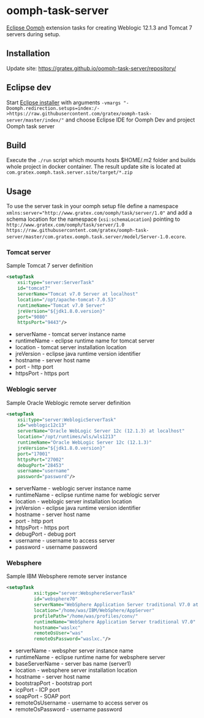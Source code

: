 # oomph-task-server
[Eclipse Oomph](https://projects.eclipse.org/projects/tools.oomph) extension tasks for creating Weblogic 12.1.3 and Tomcat 7 servers during setup.

## Installation
Update site: https://gratex.github.io/oomph-task-server/repository/

## Eclipse dev
Start [Eclipse installer](https://wiki.eclipse.org/Eclipse_Installer) with arguments `-vmargs "-Doomph.redirection.setups=index:/->https://raw.githubusercontent.com/gratex/oomph-task-server/master/index/"` and choose Eclipse IDE for Oomph Dev and project Oomph task server

## Build
Execute the `./run` script which mounts hosts $HOME/.m2 folder and builds whole project in docker container. The result update site is located at `com.gratex.oomph.task.server.site/target/*.zip`

## Usage
To use the server task in your oomph setup file define a namespace `xmlns:server="http://www.gratex.com/oomph/task/server/1.0"` and add a schema location for the namespace (`xsi:schemaLocation`) pointing to `http://www.gratex.com/oomph/task/server/1.0 https://raw.githubusercontent.com/gratex/oomph-task-server/master/com.gratex.oomph.task.server/model/Server-1.0.ecore`.  

### Tomcat server
Sample Tomcat 7 server definition

```xml
<setupTask
    xsi:type="server:ServerTask"
    id="tomcat7"
    serverName="Tomcat v7.0 Server at localhost"
    location="/opt/apache-tomcat-7.0.53"
    runtimeName="Tomcat v7.0 Server"
    jreVersion="${jdk1.8.0.version}"
    port="9080"
    httpsPort="9443"/>
```

 * serverName - tomcat server instance name
 * runtimeName - eclipse runtime name for tomcat server
 * location - tomcat server installation location
 * jreVersion - eclipse java runtime version identifier
 * hostname - server host name
 * port - http port
 * httpsPort - https port


### Weblogic server
Sample Oracle Weblogic remote server definition

```xml
<setupTask
    xsi:type="server:WeblogicServerTask"
    id="weblogic12c13"
    serverName="Oracle WebLogic Server 12c (12.1.3) at localhost"
    location="/opt/runtimes/wls/wls1213"
    runtimeName="Oracle WebLogic Server 12c (12.1.3)"
    jreVersion="${jdk1.8.0.version}"
    port="17001"
    httpsPort="27002"
    debugPort="28453"
    username="username"
    password="password"/>
```

 * serverName - weblogic server instance name
 * runtimeName - eclipse runtime name for weblogic server
 * location - weblogic server installation location
 * jreVersion - eclipse java runtime version identifier
 * hostname - server host name
 * port - http port
 * httpsPort - https port
 * debugPort - debug port
 * username - username to access server
 * password - username password

### Websphere
Sample IBM Websphere remote server instance

```xml
<setupTask
          xsi:type="server:WebsphereServerTask"
          id="websphere70"
          serverName="WebSphere Application Server traditional V7.0 at waslxc"
          location="/home/was/IBM/WebSphere/AppServer"
          profilePath="/home/was/profiles/conv/"
          runtimeName="WebSphere Application Server traditional V7.0"
          hostname="waslxc"
          remoteOsUser="was"
          remoteOsPassword="waslxc."/>
```

* serverName - webspher server instance name
* runtimeName - eclipse runtime name for websphere server
* baseServerName - server bas name (server1)
* location - websphere server installation location
* hostname - server host name
* bootstrapPort - bootstrap port
* icpPort - ICP port
* soapPort - SOAP port
* remoteOsUsername - username to access server os
* remoteOsPassword - username password
